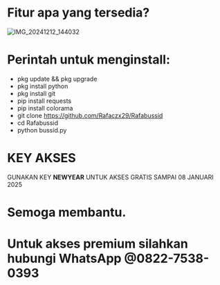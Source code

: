 # Fitur apa yang tersedia? 
![IMG_20241212_144032](https://github.com/user-attachments/assets/9d4efe1d-194c-4947-b323-a28c363fe42f)

# Perintah untuk menginstall:
 - pkg update && pkg upgrade
 - pkg install python
 - pkg install git
 - pip install requests
 - pip install colorama
 - git clone https://github.com/Rafaczx29/Rafabussid
 - cd Rafabussid
 - python bussid.py

# KEY AKSES
GUNAKAN KEY **NEWYEAR** UNTUK AKSES GRATIS SAMPAI 08 JANUARI 2025

# Semoga membantu. 
# Untuk akses premium silahkan hubungi WhatsApp  @0822-7538-0393

